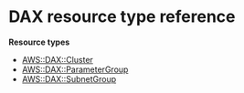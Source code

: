 # DAX resource type reference<a name="AWS_DAX"></a>

**Resource types**
+ [AWS::DAX::Cluster](aws-resource-dax-cluster.md)
+ [AWS::DAX::ParameterGroup](aws-resource-dax-parametergroup.md)
+ [AWS::DAX::SubnetGroup](aws-resource-dax-subnetgroup.md)